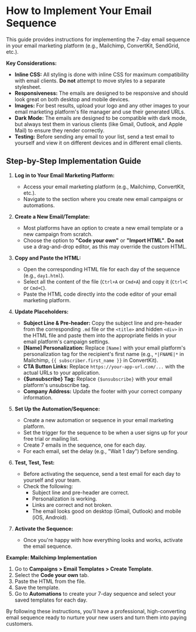 # How to Implement Your Email Sequence

This guide provides instructions for implementing the 7-day email sequence in your email marketing platform (e.g., Mailchimp, ConvertKit, SendGrid, etc.).

**Key Considerations:**

- **Inline CSS:** All styling is done with inline CSS for maximum compatibility with email clients. **Do not** attempt to move styles to a separate stylesheet.
- **Responsiveness:** The emails are designed to be responsive and should look great on both desktop and mobile devices.
- **Images:** For best results, upload your logo and any other images to your email marketing platform's file manager and use their generated URLs.
- **Dark Mode:** The emails are designed to be compatible with dark mode, but always test them in various clients (like Gmail, Outlook, and Apple Mail) to ensure they render correctly.
- **Testing:** Before sending any email to your list, send a test email to yourself and view it on different devices and in different email clients.

## Step-by-Step Implementation Guide

1.  **Log in to Your Email Marketing Platform:**
    -   Access your email marketing platform (e.g., Mailchimp, ConvertKit, etc.).
    -   Navigate to the section where you create new email campaigns or automations.

2.  **Create a New Email/Template:**
    -   Most platforms have an option to create a new email template or a new campaign from scratch.
    -   Choose the option to **"Code your own"** or **"Import HTML"**. **Do not** use a drag-and-drop editor, as this may override the custom HTML.

3.  **Copy and Paste the HTML:**
    -   Open the corresponding HTML file for each day of the sequence (e.g., `day1.html`).
    -   Select all the content of the file (`Ctrl+A` or `Cmd+A`) and copy it (`Ctrl+C` or `Cmd+C`).
    -   Paste the HTML code directly into the code editor of your email marketing platform.

4.  **Update Placeholders:**
    -   **Subject Line & Pre-header:** Copy the subject line and pre-header from the corresponding `.md` file or the `<title>` and hidden `<div>` in the HTML file and paste them into the appropriate fields in your email platform's campaign settings.
    -   **[Name] Personalization:** Replace `[Name]` with your email platform's personalization tag for the recipient's first name (e.g., `*|FNAME|*` in Mailchimp, `{{ subscriber.first_name }}` in ConvertKit).
    -   **CTA Button Links:** Replace `https://your-app-url.com/...` with the actual URLs to your application.
    -   **{$unsubscribe} Tag:** Replace `{$unsubscribe}` with your email platform's unsubscribe tag.
    -   **Company Address:** Update the footer with your correct company information.

5.  **Set Up the Automation/Sequence:**
    -   Create a new automation or sequence in your email marketing platform.
    -   Set the trigger for the sequence to be when a user signs up for your free trial or mailing list.
    -   Create 7 emails in the sequence, one for each day.
    -   For each email, set the delay (e.g., "Wait 1 day") before sending.

6.  **Test, Test, Test:**
    -   Before activating the sequence, send a test email for each day to yourself and your team.
    -   Check the following:
        -   Subject line and pre-header are correct.
        -   Personalization is working.
        -   Links are correct and not broken.
        -   The email looks good on desktop (Gmail, Outlook) and mobile (iOS, Android).

7.  **Activate the Sequence:**
    -   Once you're happy with how everything looks and works, activate the email sequence.

**Example: Mailchimp Implementation**

1.  Go to **Campaigns > Email Templates > Create Template**.
2.  Select the **Code your own** tab.
3.  Paste the HTML from the file.
4.  Save the template.
5.  Go to **Automations** to create your 7-day sequence and select your saved templates for each day.

By following these instructions, you'll have a professional, high-converting email sequence ready to nurture your new users and turn them into paying customers.
